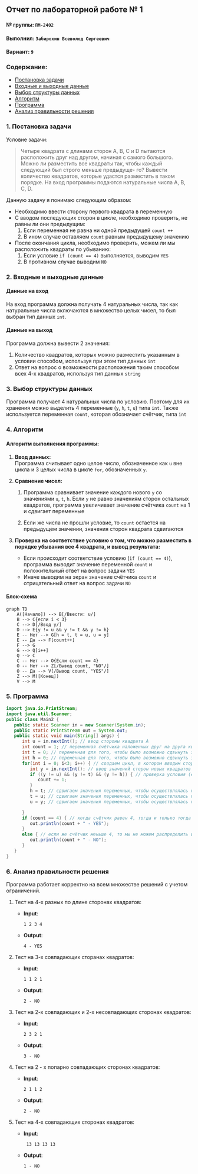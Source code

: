 ## Отчет по лабораторной работе № 1

#### № группы: `ПМ-2402`

#### Выполнил: `Забирохин Всеволод Сергеевич`

#### Вариант: `9`

### Cодержание:

- [Постановка задачи](#1-постановка-задачи)
- [Входные и выходные данные](#2-входные-и-выходные-данные)
- [Выбор структуры данных](#3-выбор-структуры-данных)
- [Алгоритм](#4-алгоритм)
- [Программа](#5-программа)
- [Анализ правильности решения](#6-анализ-правильности-решения)

### 1. Постановка задачи
Условие задачи:
> Четыре квадрата с длинами сторон A, B, C и D пытаются расположить друг над другом, начиная с самого большого. Можно ли разместить все квадраты так, чтобы каждый следующий был строго меньше предыдуще- го? Вывести количество квадратов, которые удастся разместить в таком порядке. На вход программы подаются натуральные числа A, B, C, D.


Данную задачу я понимаю следующим образом:

- Необходимо ввести сторону первого квадрата в переменную
- С вводом последующих сторон в цикле, необходимо проверить, не равны ли они предыдущим:
   1. Если переменная не равна ни одной предыдущей `count ++`
   2. В ином случае оставляем `count` равным предыдущему значению
- После окончания цикла, необходимо проверить, можем ли мы расположить квадраты по убыванию:
   1. Если условие `if (count == 4)` выполняется, выводим `YES`
   2. В противном случае выводим `NO`

### 2. Входные и выходные данные

#### Данные на вход

На вход программа должна получать 4 натуральных числа, так как натуральные числа включаются в множество целых чисел, то был выбран тип данных `int`.

#### Данные на выход

Программа должна вывести 2 значения:
   1. Количество квадратов, которых можно разместить указанным в условии способом, используя при этом тип данных `int`
   2. Ответ на вопрос о возможности расположения таким способом всех 4-х квадратов, используя тип данных `string`

### 3. Выбор структуры данных

Программа получает 4 натуральных числа по условию. Поэтому для их хранения
можно выделить 4 переменные (`y`, `h`, `t`, `u`) типа `int`. Также используется переменная `count`, которая обозначает счётчик, типа `int`

### 4. Алгоритм

#### Алгоритм выполнения программы:

1. **Ввод данных:**  
   Программа считывает одно целое число, обозначенное как `u` вне цикла и 3 целых числа в цикле `for`, обозначенных `y`.


2. **Сравнение чисел:**  
   1) Программа сравнивает значение каждого нового `y` со значениями `u`, `t`, `h`. Если `y` не равно значениям сторон остальных квадратов, программа увеличивает значение счётчика `count` на 1 и сдвигает переменные
   
   2) Если же числа не прошли условие, то `count` остается на предыдущем значении, значения сторон квадрата сдвигаются
   

3. **Проверка на соответствие условию о том, что можно разместить в порядке убывания все 4 квадрата, и вывод результата:**
   
   - Если происходит соответствие условию (`if (count == 4)`), программа выводит значение переменной `count` и положительный ответ на вопрос задачи `YES`
   - Иначе выводим на экран значение счётчика `count` и отрицательный ответ на вопрос задачи `NO`

#### Блок-схема

```mermaid
graph TD
    A([Начало]) --> B[/Ввести: u/]
    B --> C{если i < 3}
    C --> D[/Ввод y/]
    D --> E{y != u && y != t && y != h}
    E -- Нет --> G[h = t, t = u, u = y]
    E -- Да --> F[count++]
    F --> G
    G --> Q[i++]
    Q --> C
    C -- Нет --> O{Если count == 4}
    O -- Нет --> Z[/Вывод count, "NO"/]
    O -- Да --> V[/Вывод count, "YES"/]
    Z --> M([Конец])
    V --> M

```

### 5. Программа

```java
import java.io.PrintStream;
import java.util.Scanner;
public class Main2 {
   public static Scanner in = new Scanner(System.in);
   public static PrintStream out = System.out;
   public static void main(String[] args) {
      int u = in.nextInt(); // ввод стороны квадрата А
      int count = 1; // переменная счётчика наложенных друг на друга квадратов
      int t = 0; // переменная для того, чтобы было возможно сдвинуть значения сторон квадратов, тем самым запомнив их
      int h = 0; // переменная для того, чтобы было возможно сдвинуть значения сторон квадратов, тем самым запомнив их
      for(int i = 0; i<3; i++) { // создаем цикл, в котором вводим стороны оставшихся 3-х квадратов (цикл выполняется 3 раза)
         int y = in.nextInt(); // ввод значений сторон новых квадратов
         if ((y != u) && (y != t) && (y != h)) { // проверка условия (если новая сторона != ни одной старой, тогда она нам подходит)
            count += 1;
         }
         h = t; // сдвигаем значения переменных, чтобы осуществлялась полная проверка условия
         t = u; // сдвигаем значения переменных, чтобы осуществлялась полная проверка условия
         u = y; // сдвигаем значения переменных, чтобы осуществлялась полная проверка условия

      }
      if (count == 4) { // когда счётчик равен 4, тогда и только тогда мы можем расположить все 4 квадрата в порядке убывания, следовательно, мы можем положительно ответить на вопрос задачи
         out.println(count + " - YES");
      }
      else { // если же счётчик меньше 4, то мы не можем распределить все квадраты указанным в условии способом, следовательно отвечаем на вопрос задачи отрицательно
         out.println(count + " - NO");
      }
   }
}
```

### 6. Анализ правильности решения

Программа работает корректно на всем множестве решений с учетом ограничений.

1. Тест на 4-х разных по длине сторонах квадратов:

    - **Input**:
        ```
        1 2 3 4
        ```

    - **Output**:
        ```
        4 - YES
        ```

2. Тест на 3-х совпадающих сторанах квадратов:

    - **Input**:
        ```
        1 1 2 1
        ```

    - **Output**:
        ```
        2 - NO
        ```

3. Тест на 2-х совпадающих и 2-х несовпадающих сторонах квадратов:

    - **Input**:
        ```
        2 3 2 1
        ```

    - **Output**:
        ```
        3 - NO
        ```

4. Тест на 2 - х попарно совпадающих сторонах квадратов:

    - **Input**:
        ```
        2 1 1 2
        ```

    - **Output**:
        ```
        2 - NO
        ```

5. Тест на 4-х совпадающих сторонах квадратов:

    - **Input**:
        ```
         13 13 13 13
        ```

    - **Output**:
        ```
        1 - NO
        ```
